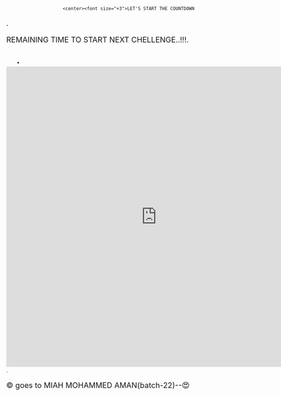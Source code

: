 	
                         <center><font size="+3">LET'S START THE COUNTDOWN 
.</font></center>



REMAINING TIME TO START NEXT CHELLENGE..!!!.
    

<font size="+3"><html> 
<head> 
<style> 
p { 
  text-align: center; 
  font-size: 20px; 
  font-colour:yellow
} 
</style> 
</head> 
<body> 
<p id="demo"></p> 
<script> 
var deadline = new Date("Feb 7, 2021 11:00:00").getTime(); 
var x = setInterval(function() { 
var now = new Date().getTime(); 
var t = deadline - now; 
var days = Math.floor(t / (1000 * 60 * 60 * 24)); 
var hours = Math.floor((t%(1000 * 60 * 60 * 24))/(1000 * 60 * 60)); 
var minutes = Math.floor((t % (1000 * 60 * 60)) / (1000 * 60)); 
var seconds = Math.floor((t % (1000 * 60)) / 1000); 
document.getElementById("demo").innerHTML = days + "d "  
+ hours + "h " + minutes + "m " + seconds + "s "; 
    if (t < 0) { 
        clearInterval(x); 
        document.getElementById("demo").innerHTML = "EXPIRED"; 
    } 
}, 1000); 
</script> 
  
</body> 
</html>.</font>



<iframe src="https://docs.google.com/forms/d/e/1FAIpQLSeMH1WHUQAsDr8rVdTZ3kAuKmIdD2Tlcguq6x_pcYWkjuUsyQ/viewform?embedded=true" width="800" height="800" frameborder="0" marginheight="0" marginwidth="0">Loading…</iframe>.</font>




© goes to MIAH MOHAMMED AMAN(batch-22)--😍

 




 











  







